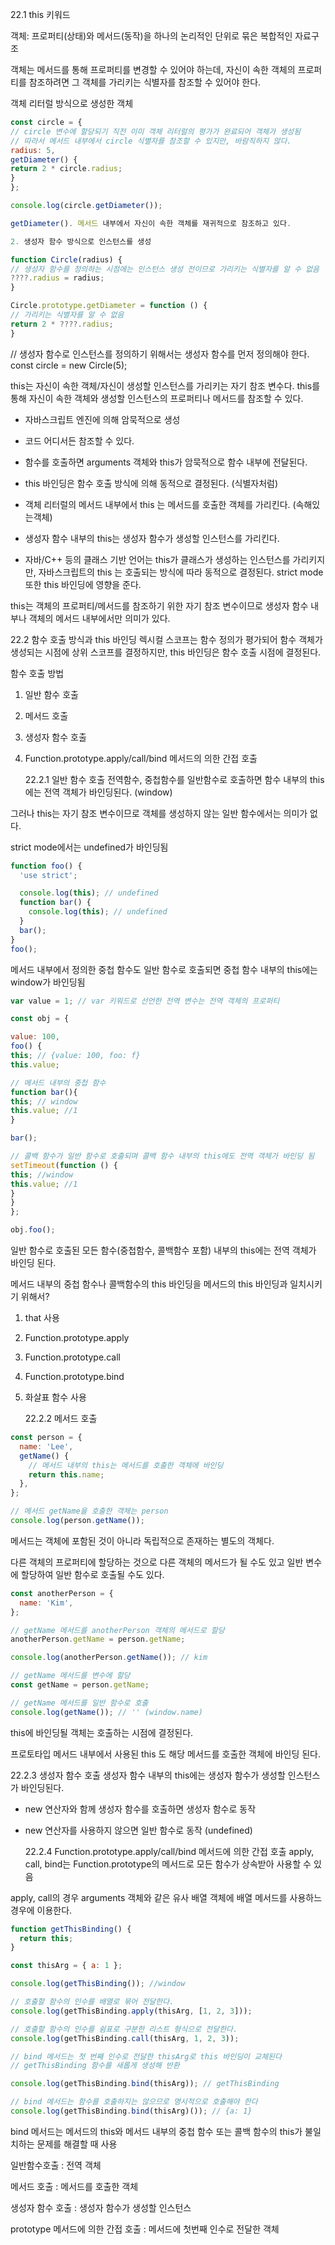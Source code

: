22.1 this 키워드

객체: 프로퍼티(상태)와 메서드(동작)을 하나의 논리적인 단위로 묶은 복합적인 자료구조

객체는 메서드를 통해 프로퍼티를 변경할 수 있어야 하는데, 자신이 속한 객체의 프로퍼티를 참조하려면 그 객체를 가리키는 식별자를 참조할 수 있어야 한다.

객체 리터럴 방식으로 생성한 객체

```js
const circle = {
// circle 변수에 할당되기 직전 이미 객체 리터럴의 평가가 완료되어 객체가 생성됨
// 따라서 메서드 내부에서 circle 식별자를 참조할 수 있지만, 바람직하지 않다.
radius: 5,
getDiameter() {
return 2 * circle.radius;
}
};

console.log(circle.getDiameter());

getDiameter(). 메서드 내부에서 자신이 속한 객체를 재귀적으로 참조하고 있다.

2. 생성자 함수 방식으로 인스턴스를 생성

function Circle(radius) {
// 생성자 함수를 정의하는 시점에는 인스턴스 생성 전이므로 가리키는 식별자를 알 수 없음
????.radius = radius;
}

Circle.prototype.getDiameter = function () {
// 가리키는 식별자를 알 수 없음
return 2 * ????.radius;
}
```

// 생성자 함수로 인스턴스를 정의하기 위해서는 생성자 함수를 먼저 정의해야 한다.
const circle = new Circle(5);

this는 자신이 속한 객체/자신이 생성할 인스턴스를 가리키는 자기 참조 변수다. this를 통해 자신이 속한 객체와 생성할 인스턴스의 프로퍼티나 메서드를 참조할 수 있다.

- 자바스크립트 엔진에 의해 암묵적으로 생성

- 코드 어디서든 참조할 수 있다.

- 함수를 호출하면 arguments 객체와 this가 암묵적으로 함수 내부에 전달된다.

- this 바인딩은 함수 호출 방식에 의해 동적으로 결정된다. (식별자처럼)

- 객체 리터럴의 메서드 내부에서 this 는 메서드를 호출한 객체를 가리킨다. (속해있는객체)

- 생성자 함수 내부의 this는 생성자 함수가 생성할 인스턴스를 가리킨다.

- 자바/C++ 등의 클래스 기반 언어는 this가 클래스가 생성하는 인스턴스를 가리키지만, 자바스크립트의 this 는 호출되는 방식에 따라 동적으로 결정된다. strict mode 또한 this 바인딩에 영향을 준다.

this는 객체의 프로퍼티/메서드를 참조하기 위한 자기 참조 변수이므로 생성자 함수 내부나 객체의 메서드 내부에서만 의미가 있다.

22.2 함수 호출 방식과 this 바인딩
렉시컬 스코프는 함수 정의가 평가되어 함수 객체가 생성되는 시점에 상위 스코프를 결정하지만, this 바인딩은 함수 호출 시점에 결정된다.

함수 호출 방법

1. 일반 함수 호출

2. 메서드 호출

3. 생성자 함수 호출

4. Function.prototype.apply/call/bind 메서드의 의한 간접 호출

   22.2.1 일반 함수 호출
   전역함수, 중첩함수를 일반함수로 호출하면 함수 내부의 this에는 전역 객체가 바인딩된다. (window)

그러나 this는 자기 참조 변수이므로 객체를 생성하지 않는 일반 함수에서는 의미가 없다.

strict mode에서는 undefined가 바인딩됨

```js
function foo() {
  'use strict';

  console.log(this); // undefined
  function bar() {
    console.log(this); // undefined
  }
  bar();
}
foo();
```

메서드 내부에서 정의한 중첩 함수도 일반 함수로 호출되면 중첩 함수 내부의 this에는 window가 바인딩됨

```js
var value = 1; // var 키워드로 선언한 전역 변수는 전역 객체의 프로퍼티

const obj = {

value: 100,
foo() {
this; // {value: 100, foo: f}
this.value;

// 메서드 내부의 중첩 함수
function bar(){
this; // window
this.value; //1
}

bar();

// 콜백 함수가 일반 함수로 호출되며 콜백 함수 내부의 this에도 전역 객체가 바인딩 됨
setTimeout(function () {
this; //window
this.value; //1
}
}
};

obj.foo();
```

일반 함수로 호출된 모든 함수(중첩함수, 콜백함수 포함) 내부의 this에는 전역 객체가 바인딩 된다.

메서드 내부의 중첩 함수나 콜백함수의 this 바인딩을 메서드의 this 바인딩과 일치시키기 위해서?

1. that 사용

2. Function.prototype.apply

3. Function.prototype.call

4. Function.prototype.bind

5. 화살표 함수 사용

   22.2.2 메서드 호출

```js
const person = {
  name: 'Lee',
  getName() {
    // 메서드 내부의 this는 메서드를 호출한 객체에 바인딩
    return this.name;
  },
};

// 메서드 getName을 호출한 객체는 person
console.log(person.getName());
```

메서드는 객체에 포함된 것이 아니라 독립적으로 존재하는 별도의 객체다.

다른 객체의 프로퍼티에 할당하는 것으로 다른 객체의 메서드가 될 수도 있고 일반 변수에 할당하여 일반 함수로 호출될 수도 있다.

```js
const anotherPerson = {
  name: 'Kim',
};

// getName 메서드를 anotherPerson 객체의 메서드로 할당
anotherPerson.getName = person.getName;

console.log(anotherPerson.getName()); // kim

// getName 메서드를 변수에 할당
const getName = person.getName;

// getName 메서드를 일반 함수로 호출
console.log(getName()); // '' (window.name)
```

this에 바인딩될 객체는 호출하는 시점에 결정된다.

프로토타입 메서드 내부에서 사용된 this 도 해당 메서드를 호출한 객체에 바인딩 된다.

22.2.3 생성자 함수 호출
생성자 함수 내부의 this에는 생성자 함수가 생성할 인스턴스가 바인딩된다.

- new 연산자와 함께 생성자 함수를 호출하면 생성자 함수로 동작

- new 연산자를 사용하지 않으면 일반 함수로 동작 (undefined)

  22.2.4 Function.prototype.apply/call/bind 메서드에 의한 간접 호출
  apply, call, bind는 Function.prototype의 메서드로 모든 함수가 상속받아 사용할 수 있음

apply, call의 경우 arguments 객체와 같은 유사 배열 객체에 배열 메서드를 사용하느 경우에 이용한다.

```js
function getThisBinding() {
  return this;
}

const thisArg = { a: 1 };

console.log(getThisBinding()); //window

// 호출할 함수의 인수를 배열로 묶어 전달한다.
console.log(getThisBinding.apply(thisArg, [1, 2, 3]));

// 호출할 함수의 인수를 쉼표로 구분한 리스트 형식으로 전달한다.
console.log(getThisBinding.call(thisArg, 1, 2, 3));

// bind 메서드는 첫 번째 인수로 전달한 thisArg로 this 바인딩이 교체된다
// getThisBinding 함수를 새롭게 생성해 반환

console.log(getThisBinding.bind(thisArg)); // getThisBinding

// bind 메서드는 함수를 호출하지는 않으므로 명시적으로 호출해야 한다
console.log(getThisBinding.bind(thisArg)()); // {a: 1}
```

bind 메서드는 메서드의 this와 메서드 내부의 중첩 함수 또는 콜백 함수의 this가 불일치하는 문제를 해결할 때 사용

일반함수호출 : 전역 객체

메서드 호출 : 메서드를 호출한 객체

생성자 함수 호출 : 생성자 함수가 생성할 인스턴스

prototype 메서드에 의한 간접 호출 : 메서드에 첫번째 인수로 전달한 객체
